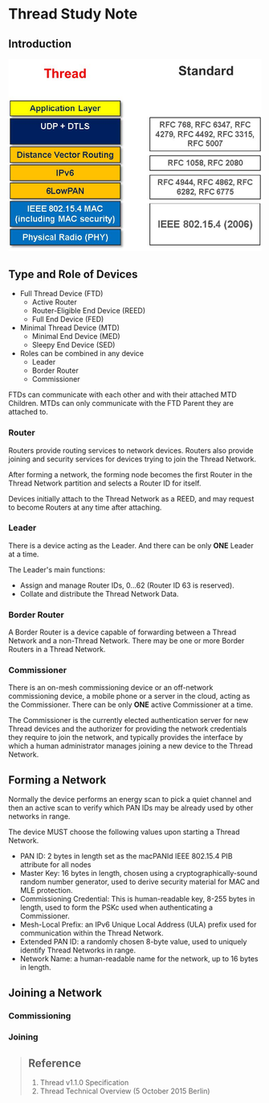 # Thread Study Note #

## Introduction ##
![Overview of Thread Stack](Overview_of_Thread_Stack.jpg)

## Type and Role of Devices ##
* Full Thread Device (FTD)
  * Active Router
  * Router-Eligible End Device (REED)
  * Full End Device (FED)
* Minimal Thread Device (MTD)
  * Minimal End Device (MED)
  * Sleepy End Device (SED)
* Roles can be combined in any device
  * Leader
  * Border Router
  * Commissioner

FTDs can communicate with each other and with their attached MTD Children. MTDs can only communicate with the FTD Parent they are attached to.

### Router ###
Routers provide routing services to network devices. Routers also provide joining and security services for devices trying to join the Thread Network.

After forming a network, the forming node becomes the first Router in the Thread Network partition and selects a Router ID for itself.

Devices initially attach to the Thread Network as a REED, and may request to become Routers at any time after attaching.

### Leader ###
There is a device acting as the Leader. And there can be only **ONE** Leader at a time.

The Leader's main functions:
* Assign and manage Router IDs, 0...62 (Router ID 63 is reserved).
* Collate and distribute the Thread Network Data.

### Border Router ###
A Border Router is a device capable of forwarding between a Thread Network and a non-Thread Network. There may be one or more Border Routers in a Thread Network.

### Commissioner ###
There is an on-mesh commissioning device or an off-network commissioning device, a mobile phone or a server in the cloud, acting as the Commissioner. There can be only **ONE** active Commissioner at a time.

The Commissioner is the currently elected authentication server for new Thread devices and the authorizer for providing the network credentials they require to join the network, and typically provides the interface by which a human administrator manages joining a new device to the Thread Network.

## Forming a Network ##
Normally the device performs an energy scan to pick a quiet channel and then an active scan to verify which PAN IDs may be already used by other networks in range.

The device MUST choose the following values upon starting a Thread Network.
* PAN ID: 2 bytes in length set as the macPANId IEEE 802.15.4 PIB attribute for all nodes
* Master Key: 16 bytes in length, chosen using a cryptographically-sound random number generator, used to derive security material for MAC and MLE protection.
* Commissioning Credential: This is human-readable key, 8-255 bytes in length, used to form the PSKc used when authenticating a Commissioner.
* Mesh-Local Prefix: an IPv6 Unique Local Address (ULA) prefix used for communication within the Thread Network.
* Extended PAN ID: a randomly chosen 8-byte value, used to uniquely identify Thread Networks in range.
* Network Name: a human-readable name for the network, up to 16 bytes in length.

## Joining a Network ##

### Commissioning ###

### Joining ###


> ## Reference ##
> 1. Thread v1.1.0 Specification
> 2. Thread Technical Overview (5 October 2015 Berlin)
